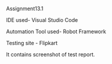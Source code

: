 Assignment13.1

IDE used- Visual Studio Code

Automation Tool used- Robot Framework

Testing site - Flipkart

It contains screenshot of test report.
